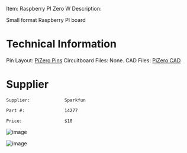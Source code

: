 

Item:         Raspberry PI Zero W
Description:  

Small format Raspberry PI board

# Technical Information

Pin Layout:          [PiZero Pins](https://cdn.sparkfun.com/assets/learn_tutorials/6/7/6/PiZero_1.pdf) 
Circuitboard Files:   None. 
CAD Files:           [PiZero CAD](ttps://github.com/lciscon/IPL-Microlab/tree/main/Components/Elec/CAD/E110%20-%20raspberry-pi-zero-w)

# Supplier

    Supplier:             Sparkfun

    Part #:               14277          

    Price:                $10


![image](https://user-images.githubusercontent.com/7740478/211364113-c8550eb6-e75e-43bf-8f6f-fdf5e34b066a.png)

![image](https://github.com/lciscon/IPL-Microlab/blob/main/Components/Elec/CAD/E110%20-%20raspberry-pi-zero-w/image.PNG)
